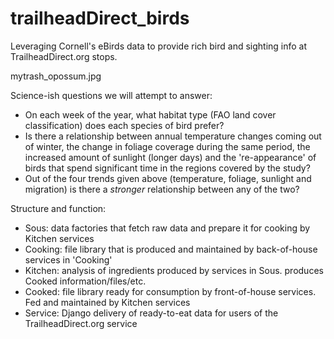 # trailheadDirect_birds
Leveraging Cornell's eBirds data to provide rich bird and sighting info at TrailheadDirect.org stops.

mytrash_opossum.jpg

Science-ish questions we will attempt to answer:
- On each week of the year, what habitat type (FAO land cover classification) does each species of bird prefer?
- Is there a relationship between annual temperature changes coming out of winter, the change in foliage coverage during the same period, the increased amount of sunlight (longer days) and the 're-appearance' of birds that spend significant time in the regions covered by the study?
- Out of the four trends given above (temperature, foliage, sunlight and migration) is there a <i>stronger</i> relationship between any of the two?

Structure and function:
- Sous: data factories that fetch raw data and prepare it for cooking by Kitchen services
- Cooking: file library that is produced and maintained by back-of-house services in 'Cooking'
- Kitchen: analysis of ingredients produced by services in Sous. produces Cooked information/files/etc.
- Cooked: file library ready for consumption by front-of-house services. Fed and maintained by Kitchen services
- Service: Django delivery of ready-to-eat data for users of the TrailheadDirect.org service
